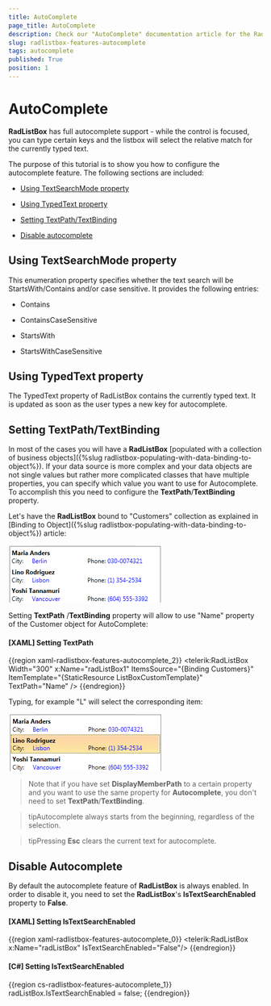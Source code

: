 ```yaml
---
title: AutoComplete
page_title: AutoComplete
description: Check our "AutoComplete" documentation article for the RadListBox WPF control.
slug: radlistbox-features-autocomplete
tags: autocomplete
published: True
position: 1
---
```


# AutoComplete

__RadListBox__ has full autocomplete support - while the control is focused, you can type certain keys and the listbox will select the relative match for the currently typed text.

The purpose of this tutorial is to show you how to configure the autocomplete feature. The following sections are included:

* [Using TextSearchMode property](#using-textsearchmode-property)

* [Using TypedText property](#using-typedtext-property)

* [Setting TextPath/TextBinding](#setting-textpathtextbinding)

* [Disable autocomplete](#disable-autocomplete)

## Using TextSearchMode property

This enumeration property specifies whether the text search will be StartsWith/Contains and/or case sensitive. It provides the following entries:

* Contains

* ContainsCaseSensitive

* StartsWith

* StartsWithCaseSensitive

## Using TypedText property

The TypedText property of RadListBox contains the currently typed text. It is updated as soon as the user types a new key for autocomplete.    	

## Setting TextPath/TextBinding

In most of the cases you will have a __RadListBox__ [populated with a collection of business objects]({%slug radlistbox-populating-with-data-binding-to-object%}). If your data source is more complex and your data objects are not single values but rather more complicated classes that have multiple properties, you can specify which value you want to use for Autocomplete. To accomplish this you need to configure the __TextPath__/__TextBinding__ property.

Let's have the __RadListBox__ bound to "Customers" collection as explained in [Binding to Object]({%slug radlistbox-populating-with-data-binding-to-object%}) article:

![radlistbox features autocomplete 010](images/radlistbox_features_autocomplete_010.png)

Setting __TextPath__ /__TextBinding__ property will allow to use "Name" property of the Customer object for AutoComplete:

#### __[XAML]  Setting TextPath__

{{region xaml-radlistbox-features-autocomplete_2}}
	<telerik:RadListBox  Width="300" x:Name="radListBox1"
	ItemsSource="{Binding Customers}"
	ItemTemplate="{StaticResource ListBoxCustomTemplate}"
	TextPath="Name" />
{{endregion}}

Typing, for example "L" will select the corresponding item:

![radlistbox features autocomplete 020](images/radlistbox_features_autocomplete_020.png)

>Note that if you have set __DisplayMemberPath__ to a certain property and you want to use the same property for __Autocomplete__, you don't need to set __TextPath__/__TextBinding__.

>tipAutocomplete always starts from the beginning, regardless of the selection.

>tipPressing __Esc__ clears the current text for autocomplete.

## Disable Autocomplete

By default the autocomplete feature of __RadListBox__ is always enabled. In order to disable it, you need to set the __RadListBox__'s __IsTextSearchEnabled__ property to __False__.

#### __[XAML]  Setting IsTextSearchEnabled__

{{region xaml-radlistbox-features-autocomplete_0}}
	<telerik:RadListBox x:Name="radListBox" IsTextSearchEnabled="False"/>
{{endregion}}

#### __[C#]  Setting IsTextSearchEnabled__

{{region cs-radlistbox-features-autocomplete_1}}
	radListBox.IsTextSearchEnabled = false;
{{endregion}}